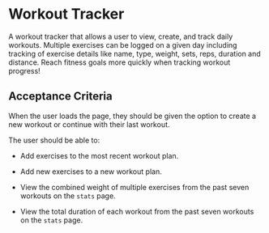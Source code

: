 # Workout Tracker

A workout tracker that allows a user to view, create, and track daily workouts. Multiple exercises can be logged on a given day including tracking of exercise details like name, type, weight, sets, reps, duration and distance. Reach fitness goals more quickly when tracking workout progress!


## Acceptance Criteria

When the user loads the page, they should be given the option to create a new workout or continue with their last workout.

The user should be able to:

  * Add exercises to the most recent workout plan.

  * Add new exercises to a new workout plan.

  * View the combined weight of multiple exercises from the past seven workouts on the `stats` page.

  * View the total duration of each workout from the past seven workouts on the `stats` page.
